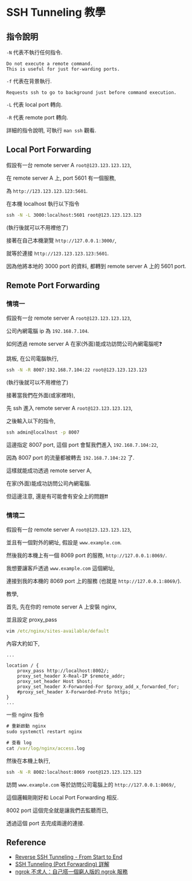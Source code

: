 # SSH Tunneling 教學

## 指令說明

`-N` 代表不執行任何指令.

```text
Do not execute a remote command.
This is useful for just for‐warding ports.
```

`-f` 代表在背景執行.

```text
Requests ssh to go to background just before command execution.
```

`-L` 代表 local port 轉向.

`-R` 代表 remote port 轉向.

詳細的指令說明, 可執行 `man ssh` 觀看.

## Local Port Forwarding

假設有一台 remote server A `root@123.123.123.123`,

在 remote server A 上, port 5601 有一個服務,

為 `http://123.123.123.123:5601`.

在本機 localhost 執行以下指令

```cmd
ssh -N -L 3000:localhost:5601 root@123.123.123.123
```

(執行後就可以不用裡他了)

接著在自己本機瀏覽 `http://127.0.0.1:3000/`,

就等於連接 `http://123.123.123.123:5601`.

因為他將本地的 3000 port 的資料, 都轉到 remote server A 上的 5601 port.

## Remote Port Forwarding

### 情境一

假設有一台 remote server A `root@123.123.123.123`,

公司內網電腦 ip 為 `192.168.7.104`.

如何透過 remote server A 在家(外面)能成功訪問公司內網電腦呢:question:

跳板, 在公司電腦執行,

```cmd
ssh -N -R 8007:192.168.7.104:22 root@123.123.123.123
```

(執行後就可以不用裡他了)

接著當我們在外面(或家裡時),

先 ssh 進入 remote server A `root@123.123.123.123`,

之後輸入以下的指令,

```cmd
ssh admin@localhost -p 8007
```

這邊指定 8007 port, 這個 port 會幫我們進入 `192.168.7.104:22`,

因為 8007 port 的流量都被轉去 `192.168.7.104:22` 了.

這樣就能成功透過 remote server A,

在家(外面)能成功訪問公司內網電腦.

但這邊注意, 還是有可能會有安全上的問題:exclamation::exclamation:

### 情境二

假設有一台 remote server A `root@123.123.123.123`,

並且有一個對外的網址, 假設是 `www.example.com`.

然後我的本機上有一個 8069 port 的服務, `http://127.0.0.1:8069/`.

我想要讓客戶透過 `www.example.com` 這個網址,

連接到我的本機的 8069 port 上的服務 (也就是 `http://127.0.0.1:8069/`).

教學,

首先, 先在你的 remote server A 上安裝 nginx,

並且設定 proxy_pass

```cmd
vim /etc/nginx/sites-available/default
```

內容大約如下,

```text
...

location / {
    proxy_pass http://localhost:8002/;
    proxy_set_header X-Real-IP $remote_addr;
    proxy_set_header Host $host;
    proxy_set_header X-Forwarded-For $proxy_add_x_forwarded_for;
    #proxy_set_header X-Forwarded-Proto https;
}
...

```

一些 nginx 指令

```cmd
# 重新啟動 nginx
sudo systemctl restart nginx

# 查看 log
cat /var/log/nginx/access.log
```

然後在本機上執行,

```cmd
ssh -N -R 8002:localhost:8069 root@123.123.123.123
```

訪問 `www.example.com` 等於訪問公司電腦上的 `http://127.0.0.1:8069/`,

這個邏輯剛剛好和 Local Port Forwarding 相反.

8002 port 這個完全就是讓我們去監聽而已,

透過這個 port 去完成兩邊的連接.

## Reference

* [Reverse SSH Tunneling - From Start to End](https://jfrog.com/connect/post/reverse-ssh-tunneling-from-start-to-end/)
* [SSH Tunneling (Port Forwarding) 詳解](https://johnliu55.tw/ssh-tunnel.html)
* [ngrok 不求人：自己搭一個窮人版的 ngrok 服務](https://5xruby.tw/posts/easy-ngrok-by-nginx-ssh-tunnel)